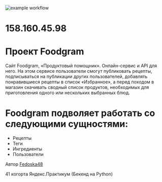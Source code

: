 ![example workflow](https://github.com/Fedoska48/foodgram-project-react/actions/workflows/foodgram_workflow.yml/badge.svg)

# 158.160.45.98

# Проект Foodgram
Сайт Foodgram, «Продуктовый помощник». Онлайн-сервис и API для него. На этом сервисе пользователи смогут публиковать рецепты, подписываться на публикации других пользователей, добавлять понравившиеся рецепты в список «Избранное», а перед походом в магазин скачивать сводный список продуктов, необходимых для приготовления одного или нескольких выбранных блюд.

# Foodgram подволяет работать со следующими сущностями:

- Рецепты
- Теги
- Ингредиенты
- Пользователи

Автор [Fedoska48](https://github.com/Fedoska48)

41 когорта Яндекс.Практикум (Бекенд на Python)

[//]: # (pip freeze > requirements.txt)

[//]: # ()
[//]: # (python manage.py createsuperuser)

[//]: # ()
[//]: # (get_queryset)

[//]: # (list)

[//]: # (retrieve)

[//]: # (create)

[//]: # (perform_create)

[//]: # (update)

[//]: # (perform_update)

[//]: # (destroy)

[//]: # ()
[//]: # ()
[//]: # (python manage.py makemigrations recipes --empty --name "add_tags")
